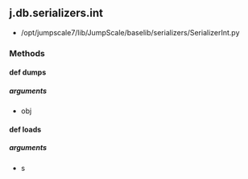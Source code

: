 ## j.db.serializers.int

- /opt/jumpscale7/lib/JumpScale/baselib/serializers/SerializerInt.py

### Methods

#### def dumps 
##### arguments

- obj
#### def loads 
##### arguments

- s
